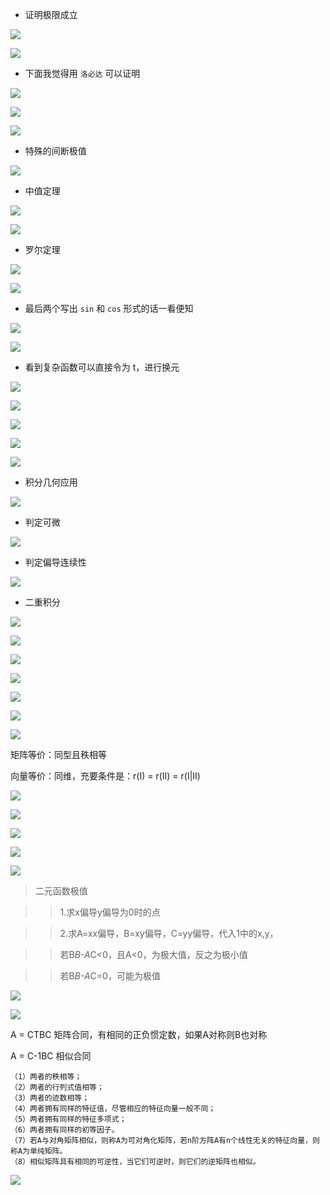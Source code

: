 - 证明极限成立

![](./2020pic/lim.jpg)

![](./2020pic/lim_1.jpg)

- 下面我觉得用 ```洛必达``` 可以证明

![](./2020pic/lim_2.jpg)

![](./2020pic/三角变化.jpg)

![](./2020pic/泰勒公式.jpg)

- 特殊的间断极值

![](./2020pic/间断极值.jpg)

- 中值定理

![](./2020pic/中值定理.jpg)

![](./2020pic/九个定理.jpg)

- 罗尔定理

![](./2020pic/罗尔定理.jpg )

![](./2020pic/奇偶积分.jpg)

- 最后两个写出 ```sin``` 和 ```cos``` 形式的话一看便知

![](./2020pic/基本积分公式.jpg)

![](./2020pic/基本积分公式1.jpg)

- 看到复杂函数可以直接令为 t，进行换元

![](./2020pic/换元积分的一种.jpg)

![](./2020pic/复杂函数积分方法.jpg)

![](./2020pic/有理函数积分.jpg)

![](./2020pic/点火公式.jpg)

![](./2020pic/三角变换.jpg)

- 积分几何应用 

![](./2020pic/积分几何应用.jpg)

- 判定可微

![](./2020pic/判定可微.jpg)

- 判定偏导连续性

![](./2020pic/判定偏导连续性.jpg)

- 二重积分

![](./2020pic/二重积分_直角.jpg)

![](./2020pic/二重积分_极坐标.jpg)

![](./2020pic/积分的应用.jpg)

![](./2020pic/矩阵运算.jpg)

![](./2020pic/矩阵运算1.jpg)

![](./2020pic/分块逆矩阵.jpg)

![](./2020pic/秩计算.jpg)

矩阵等价：同型且秩相等

向量等价：同维，充要条件是：r(I) = r(II) = r(I|II)

![](./2020pic/特征向量.jpg)

![](./2020pic/二次型判定.jpg)


![](./2020pic/二元函数极值.jpg)

![](./2020pic/一阶微分方程的解.jpg)

![](./2020pic/拉格朗日极值法.jpg)

> 二元函数极值

>> 1.求x偏导y偏导为0时的点

>> 2.求A=xx偏导，B=xy偏导，C=yy偏导，代入1中的x,y，

>> 若B*B-A*C<0，且A<0，为极大值，反之为极小值

>> 若B*B-A*C=0，可能为极值

![](./2020pic/二重积分求体积.jpg)

![](./2020pic/非方阵求解.jpg)

A = CTBC 矩阵合同，有相同的正负惯定数，如果A对称则B也对称

A = C-1BC 相似合同
```
（1）两者的秩相等；
（2）两者的行列式值相等；
（3）两者的迹数相等；
（4）两者拥有同样的特征值，尽管相应的特征向量一般不同；
（5）两者拥有同样的特征多项式；
（6）两者拥有同样的初等因子。
（7）若A与对角矩阵相似，则称A为可对角化矩阵，若n阶方阵A有n个线性无关的特征向量，则称A为单纯矩阵。
（8）相似矩阵具有相同的可逆性，当它们可逆时，则它们的逆矩阵也相似。
```

![](./2020pic/dtd.jpg)